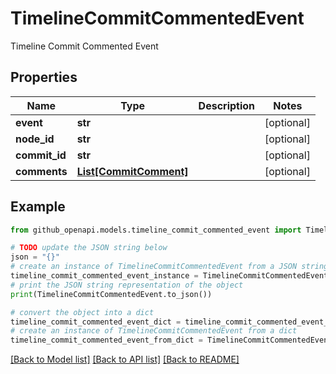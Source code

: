 # TimelineCommitCommentedEvent

Timeline Commit Commented Event

## Properties

Name | Type | Description | Notes
------------ | ------------- | ------------- | -------------
**event** | **str** |  | [optional] 
**node_id** | **str** |  | [optional] 
**commit_id** | **str** |  | [optional] 
**comments** | [**List[CommitComment]**](CommitComment.md) |  | [optional] 

## Example

```python
from github_openapi.models.timeline_commit_commented_event import TimelineCommitCommentedEvent

# TODO update the JSON string below
json = "{}"
# create an instance of TimelineCommitCommentedEvent from a JSON string
timeline_commit_commented_event_instance = TimelineCommitCommentedEvent.from_json(json)
# print the JSON string representation of the object
print(TimelineCommitCommentedEvent.to_json())

# convert the object into a dict
timeline_commit_commented_event_dict = timeline_commit_commented_event_instance.to_dict()
# create an instance of TimelineCommitCommentedEvent from a dict
timeline_commit_commented_event_from_dict = TimelineCommitCommentedEvent.from_dict(timeline_commit_commented_event_dict)
```
[[Back to Model list]](../README.md#documentation-for-models) [[Back to API list]](../README.md#documentation-for-api-endpoints) [[Back to README]](../README.md)



